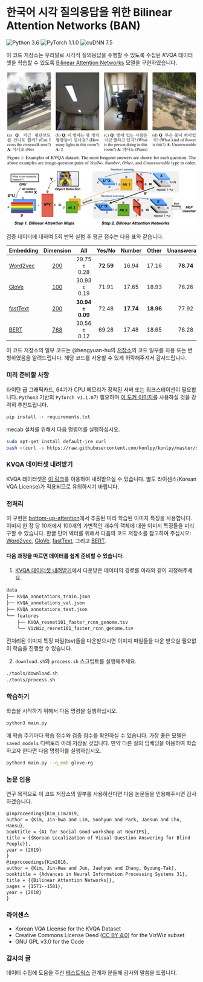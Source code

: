 # 한국어 시각 질의응답을 위한 Bilinear Attention Networks (BAN)
![Python 3.6](https://img.shields.io/badge/python-3.6-green.svg?style=plastic)
![PyTorch 1.1.0](https://img.shields.io/badge/pytorch-1.1.0-green.svg?style=plastic)
![cuDNN 7.5](https://img.shields.io/badge/cudnn-7.5-green.svg?style=plastic)

이 코드 저장소는 우리말로 시각적 질의응답을 수행할 수 있도록 수집된 _KVQA_ 데이터셋을 학습할 수 있도록 [Bilinear Attention Networks](http://arxiv.org/abs/1805.07932) 모델을 구현하였습니다.

![Examples of KVQA](docs/assets/img/kvqa_examples.png)
![Overview of bilinear attention networks](docs/assets/img/ban_overview.png)

검증 데이터에 대하여 5회 반복 실험 후 평균 점수는 다음 표와 같습니다.

| Embedding | Dimension |          All          |  Yes/No   |  Number   |   Other   | Unanswerable |
| --------- | :-------: | :-------------------: | :-------: | :-------: | :-------: | :----------: |
| [Word2vec](https://arxiv.org/abs/1310.4546)  | [200](https://github.com/Kyubyong/wordvectors)       |   29.75 ± 0.28    | **72.59** |   16.94   |   17.16   |  **78.74**   |
| [GloVe](https://nlp.stanford.edu/projects/glove/)     | [100](https://ratsgo.github.io/embedding)       |   30.93 ± 0.19    |   71.91   |   17.65   |   18.93   |    78.26     |
| [fastText](https://arxiv.org/abs/1607.04606)  | [200](https://github.com/Kyubyong/wordvectors)       | **30.94 ± 0.09**  |   72.48   | **17.74** | **18.96** |    77.92     |
| [BERT](https://arxiv.org/abs/1810.04805)      | [768](https://github.com/google-research/bert)       | 30.56 ± 0.12 |   69.28   |   17.48   |   18.65   |    78.28     |


이 코드 저장소의 일부 코드는 @hengyuan-hu의 [저장소](https://github.com/hengyuan-hu/bottom-up-attention-vqa)의 코드 일부를 차용 또는 변형하였음을 알려드립니다. 해당 코드를 사용할 수 있게 허락해주셔서 감사드립니다.


### 미리 준비할 사항

타이탄 급 그래픽카드, 64기가 CPU 메모리가 장착된 서버 또는 워크스테이션이 필요합니다. `Python3` 기반의 `PyTorch v1.1.0`가 필요하며 [이 도커 이미지](https://hub.docker.com/layers/pytorch/pytorch/1.1.0-cuda10.0-cudnn7.5-runtime/images/sha256-299bfb9e54db1b2640d59caa6b7432a2b63002ec00154fd9dca4a08796a5f54a)를 사용하실 것을 강력히 추천드립니다.

```bash
pip install -r requirements.txt
```

mecab 설치를 위해서 다음 명령어를 실행하십시오.
```bash
sudo apt-get install default-jre curl
bash <(curl -s https://raw.githubusercontent.com/konlpy/konlpy/master/scripts/mecab.sh)
```

### KVQA 데이터셋 내려받기

KVQA 데이터셋은 [이 링크](https://github.com/SKTBrain/KVQA)를 이용하여 내려받으실 수 있습니다. 별도 라이센스(Korean VQA License)가 적용되므로 유의하시기 바랍니다.

### 전처리

이 구현은 [bottom-up-attention](https://github.com/peteanderson80/bottom-up-attention)에서 추출된 미리 학습된 이미지 특징을 사용합니다. 이미지 한 장 당 10개에서 100개의 가변적인 개수의 객체에 대한 이미지 특징들을 미리 구할 수 있습니다. 한글 단어 벡터를 위해서 다음의 코드 저장소를 참고하여 주십시오: [Word2vec](https://github.com/Kyubyong/wordvectors), [GloVe](https://ratsgo.github.io/embedding), [fastText](https://github.com/Kyubyong/wordvectors), 그리고 [BERT](https://github.com/google-research/bert). 

#### 다음 과정을 따르면 데이터를 쉽게 준비할 수 있습니다.

1. [KVQA 데이터셋 내려받기](#kvqa-%EB%8D%B0%EC%9D%B4%ED%84%B0%EC%85%8B-%EB%82%B4%EB%A0%A4%EB%B0%9B%EA%B8%B0)에서 다운받은 데이터의 경로를 아래와 같이 지정해주세요.

```bash
data
├── KVQA_annotations_train.json
├── KVQA_annotations_val.json
├── KVQA_annotations_test.json
└── features
    ├── KVQA_resnet101_faster_rcnn_genome.tsv
    └── VizWiz_resnet101_faster_rcnn_genome.tsv
```
전처리된 이미지 특징 파일(tsv)들을 다운받으시면 이미지 파일들을 다운 받으실 필요없이 학습을 진행할 수 있습니다.

2. `download.sh`와 `process.sh` 스크립트를 실행해주세요.

```bash
./tools/download.sh
./tools/process.sh
```


### 학습하기 

학습을 시작하기 위해서 다음 명령을 실행하십시오.

```bash
python3 main.py
```

매 학습 주기마다 학습 점수와 검증 점수를 확인하실 수 있습니다. 가장 좋은 모델은 `saved_models` 디렉토리 아래 저장될 것입니다. 만약 다른 질의 임베딩을 이용하여 학습하고자 한다면 다음 명령어를 실행하십시오.

```bash
python3 main.py --q_emb glove-rg
```


### 논문 인용

연구 목적으로 이 코드 저장소의 일부를 사용하신다면 다음 논문들을 인용해주시면 감사하겠습니다.

```
@inproceedings{Kim_Lim2019,
author = {Kim, Jin-hwa and Lim, Soohyun and Park, Jaesun and Cho, Hansu},
booktitle = {AI for Social Good workshop at NeurIPS},
title = {{Korean Localization of Visual Question Answering for Blind People}},
year = {2019}
}
@inproceedings{Kim2018,
author = {Kim, Jin-Hwa and Jun, Jaehyun and Zhang, Byoung-Tak},
booktitle = {Advances in Neural Information Processing Systems 31},
title = {{Bilinear Attention Networks}},
pages = {1571--1581},
year = {2018}
}
```

### 라이센스

* Korean VQA License for the KVQA Dataset
* Creative Commons License Deed ([CC BY 4.0](https://creativecommons.org/licenses/by/4.0/deed.ko)) for the VizWiz subset
* GNU GPL v3.0 for the Code

### 감사의 글

데이터 수집에 도움을 주신 [테스트웍스](http://www.testworks.co.kr/page/overview) 관계자 분들께 감사의 말씀을 드립니다.
